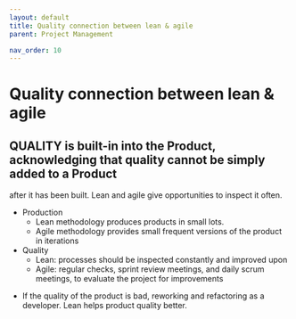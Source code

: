 ```yaml
---
layout: default
title: Quality connection between lean & agile
parent: Project Management

nav_order: 10
---
```

# Quality connection between lean & agile

 ## QUALITY is built-in into the Product, acknowledging that quality cannot be simply added to a Product
after it has been built. Lean and agile give opportunities to inspect it often. 


- Production	
  - Lean methodology produces products in small lots.
  - Agile methodology provides small frequent versions of the product in iterations
- Quality
  - Lean: processes should be inspected constantly and improved upon
  - Agile: regular checks, sprint review meetings, and daily scrum meetings, to evaluate the project for improvements



* If the quality of the product is bad, reworking and refactoring as a developer.  Lean helps product quality better. 
